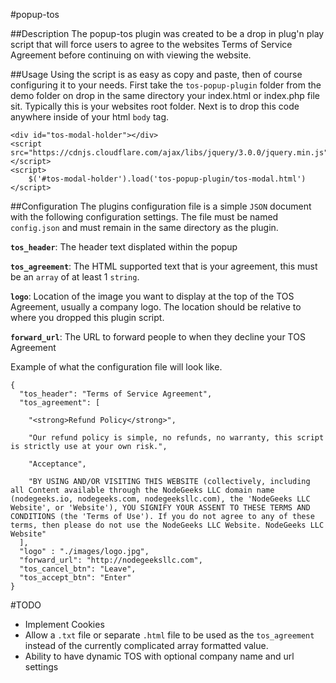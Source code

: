 #popup-tos

##Description
The popup-tos plugin was created to be a drop in plug'n play script that will force users to agree to the websites Terms of Service Agreement before continuing on with viewing the website.

##Usage
Using the script is as easy as copy and paste, then of course configuring it to your needs. First take the `tos-popup-plugin` folder from the demo folder on drop in the same directory your index.html or index.php file sit. Typically this is your websites root folder. Next is to drop this code anywhere inside of your html `body` tag.
  
    <div id="tos-modal-holder"></div>
    <script src="https://cdnjs.cloudflare.com/ajax/libs/jquery/3.0.0/jquery.min.js"></script>
    <script>
        $('#tos-modal-holder').load('tos-popup-plugin/tos-modal.html')
    </script>

##Configuration
The plugins configuration file is a simple `JSON` document with the following configuration settings. The file must be named `config.json` and must remain in the same directory as the plugin.

**`tos_header`**: The header text displated within the popup

**`tos_agreement`**: The HTML supported text that is your agreement, this must be an `array` of at least 1 `string`.
 
**`logo`**: Location of the image you want to display at the top of the TOS Agreement, usually a company logo. The location should be relative to where you dropped this plugin script.

**`forward_url`**: The URL to forward people to when they decline your TOS Agreement


Example of what the configuration file will look like.

    {
      "tos_header": "Terms of Service Agreement",
      "tos_agreement": [
    
        "<strong>Refund Policy</strong>",
    
        "Our refund policy is simple, no refunds, no warranty, this script is strictly use at your own risk.",
    
        "Acceptance",
    
        "BY USING AND/OR VISITING THIS WEBSITE (collectively, including all Content available through the NodeGeeks LLC domain name (nodegeeks.io, nodegeeks.com, nodegeeksllc.com), the 'NodeGeeks LLC Website', or 'Website'), YOU SIGNIFY YOUR ASSENT TO THESE TERMS AND CONDITIONS (the 'Terms of Use'). If you do not agree to any of these terms, then please do not use the NodeGeeks LLC Website. NodeGeeks LLC Website"
      ],
      "logo" : "./images/logo.jpg",
      "forward_url": "http://nodegeeksllc.com",
      "tos_cancel_btn": "Leave",
      "tos_accept_btn": "Enter"
    }

#TODO
* Implement Cookies
* Allow a `.txt` file or separate `.html` file to be used as the `tos_agreement` instead of the currently complicated array formatted value.
* Ability to have dynamic TOS with optional company name and url settings